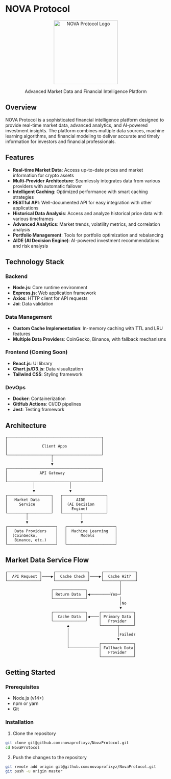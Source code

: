 # NOVA Protocol

<div align="center">
  <img src="public/images/png/logo.png" alt="NOVA Protocol Logo" width="200"/>
  <p>Advanced Market Data and Financial Intelligence Platform</p>
</div>

## Overview

NOVA Protocol is a sophisticated financial intelligence platform designed to provide real-time market data, advanced analytics, and AI-powered investment insights. The platform combines multiple data sources, machine learning algorithms, and financial modeling to deliver accurate and timely information for investors and financial professionals.

## Features

- **Real-time Market Data**: Access up-to-date prices and market information for crypto assets
- **Multi-Provider Architecture**: Seamlessly integrates data from various providers with automatic failover
- **Intelligent Caching**: Optimized performance with smart caching strategies
- **RESTful API**: Well-documented API for easy integration with other applications
- **Historical Data Analysis**: Access and analyze historical price data with various timeframes
- **Advanced Analytics**: Market trends, volatility metrics, and correlation analysis
- **Portfolio Management**: Tools for portfolio optimization and rebalancing
- **AIDE (AI Decision Engine)**: AI-powered investment recommendations and risk analysis

## Technology Stack

### Backend
- **Node.js**: Core runtime environment
- **Express.js**: Web application framework
- **Axios**: HTTP client for API requests
- **Joi**: Data validation

### Data Management
- **Custom Cache Implementation**: In-memory caching with TTL and LRU features
- **Multiple Data Providers**: CoinGecko, Binance, with fallback mechanisms

### Frontend (Coming Soon)
- **React.js**: UI library
- **Chart.js/D3.js**: Data visualization
- **Tailwind CSS**: Styling framework

### DevOps
- **Docker**: Containerization
- **GitHub Actions**: CI/CD pipelines
- **Jest**: Testing framework

## Architecture

```
┌─────────────────────────────────────────┐
│                                         │
│               Client Apps               │
│                                         │
└───────────────────┬─────────────────────┘
                    │
                    ▼
┌─────────────────────────────────────────┐
│              API Gateway                │
│                                         │
└───────────┬───────────────┬─────────────┘
            │               │
            ▼               ▼
┌───────────────────┐   ┌───────────────────┐
│   Market Data     │   │      AIDE         │
│     Service       │   │  (AI Decision     │
│                   │   │    Engine)        │
└────────┬──────────┘   └────────┬──────────┘
         │                       │
         ▼                       ▼
┌─────────────────────┐   ┌─────────────────────┐
│   Data Providers    │   │  Machine Learning   │
│  (CoinGecko,        │   │      Models         │
│   Binance, etc.)    │   │                     │
└─────────────────────┘   └─────────────────────┘

```

## Market Data Service Flow

```
┌──────────────┐     ┌──────────────┐     ┌──────────────┐
│  API Request │────▶│  Cache Check │────▶│  Cache Hit?  │
└──────────────┘     └──────────────┘     └───────┬──────┘
                                                  │
                    ┌──────────────┐              │
                    │ Return Data  │◀─────────Yes─┘
                    └──────────────┘              │
                                                  │No
                                                  ▼
                    ┌──────────────┐     ┌──────────────┐
                    │  Cache Data  │◀────│ Primary Data │
                    └──────────────┘     │   Provider   │
                           ▲             └───────┬──────┘
                           │                     │
                           │                     │Failed?
                           │                     ▼
                           │             ┌──────────────┐
                           └─────────────│ Fallback Data│
                                         │   Provider   │
                                         └──────────────┘
```

## Getting Started

### Prerequisites

- Node.js (v14+)
- npm or yarn
- Git

### Installation

1. Clone the repository
```bash
git clone git@github.com:novaprofixyz/NovaProtocol.git
cd NovaProtocol
```

2. Push the changes to the repository
```bash
git remote add origin git@github.com:novaprofixyz/NovaProtocol.git
git push -u origin master
```
